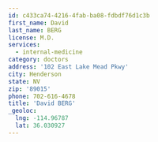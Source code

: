 ```yaml
---
id: c433ca74-4216-4fab-ba08-fdbdf76d1c3b
first_name: David
last_name: BERG
license: M.D.
services:
  - internal-medicine
category: doctors
address: '102 East Lake Mead Pkwy'
city: Henderson
state: NV
zip: '89015'
phone: 702-616-4678
title: 'David BERG'
_geoloc:
  lng: -114.96787
  lat: 36.030927
---
```

